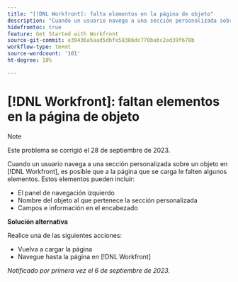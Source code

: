 ```yaml
---
title: "[!DNL Workfront]: falta elementos en la página de objeto"
description: "Cuando un usuario navega a una sección personalizada sobre un objeto en [!DNL Workfront], es posible que a la página que se carga le falten algunos elementos."
hidefromtoc: true
feature: Get Started with Workfront
source-git-commit: e39436a5aad5dbfe58386dc770babc2ed39f678b
workflow-type: tm+mt
source-wordcount: '101'
ht-degree: 18%

---
```



# [!DNL Workfront]: faltan elementos en la página de objeto

>[!NOTE]
>
>Este problema se corrigió el 28 de septiembre de 2023.

Cuando un usuario navega a una sección personalizada sobre un objeto en [!DNL Workfront], es posible que a la página que se carga le falten algunos elementos. Estos elementos pueden incluir:

* El panel de navegación izquierdo
* Nombre del objeto al que pertenece la sección personalizada
* Campos e información en el encabezado

**Solución alternativa**

Realice una de las siguientes acciones:

* Vuelva a cargar la página
* Navegue hasta la página en [!DNL Workfront]

_Notificado por primera vez el 6 de septiembre de 2023._

